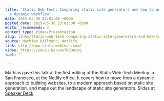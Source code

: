 ```yaml
---
title: 'Static Web Tech: Comparing static site generators and how to onboard from
  a dynamic workflow'
date: 2015-05-30 23:01:00 +0000
posted_date: 2015-05-30 23:01:00 +0000
editor_recommends: 3
content_type: Video/Presentation
slug: links/static-web-tech-comparing-static-site-generators-and-how-to-onboard-from-a-dynamic-workflow
source: Mathias Biilmann, Netlify
link: http://www.staticwebtech.com/
video: https://youtu.be/vns7B3DAzXg
tool: ''

---
```

Mathias gave this talk at the first editing of the Static Web-Tech Meetup in San Francisco, at the Netlify office. It covers how to move from a dynamic approach to building websites, to a modern approach based on static site generation, and maps out the landscape of static site generators. Slides at [Speaker Deck](https://speakerdeck.com/biilmann/comparing-static-site-generators-and-how-to-onboard-from-a-dynamic-workflow)